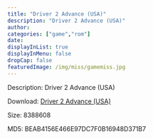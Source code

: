 ```yaml
---
title: "Driver 2 Advance (USA)"
description: "Driver 2 Advance (USA)"
author: 
categories: ["game","rom"]
date: 
displayInList: true
displayInMenu: false
dropCap: false
featuredImage: /img/miss/gamemiss.jpg
---
```


Description: Driver 2 Advance (USA)

Download: <a style="text-decoration:underline;" href="https://mega.nz/#!ySZgCCwb!YZOYQY4Ig6xbACttWJW6O8Gh-HEfTidc3tCzpoyZ9kI" target = "_blank" rel = "nofollow" > Driver 2 Advance (USA)</a>

Size: 8388608

MD5: BEAB4156E466E97DC7F0B16948D371B7

